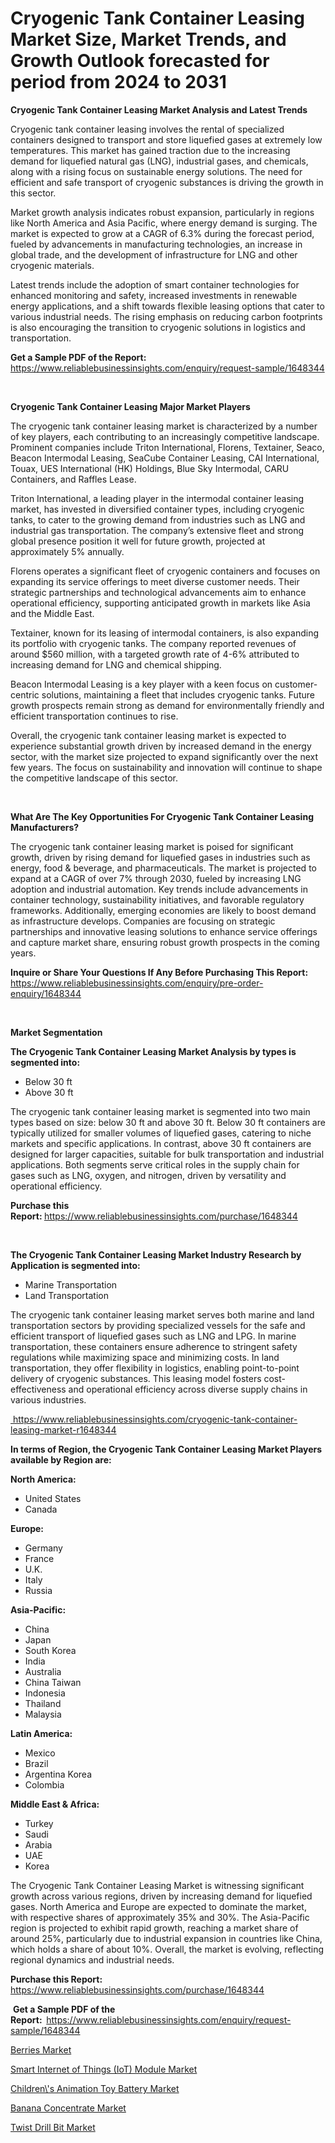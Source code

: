 <p><h1>Cryogenic Tank Container Leasing Market Size, Market Trends, and Growth Outlook forecasted for period from 2024 to 2031</h1></p><p><strong>Cryogenic Tank Container Leasing Market Analysis and Latest Trends</strong></p>
<p><p>Cryogenic tank container leasing involves the rental of specialized containers designed to transport and store liquefied gases at extremely low temperatures. This market has gained traction due to the increasing demand for liquefied natural gas (LNG), industrial gases, and chemicals, along with a rising focus on sustainable energy solutions. The need for efficient and safe transport of cryogenic substances is driving the growth in this sector.</p><p>Market growth analysis indicates robust expansion, particularly in regions like North America and Asia Pacific, where energy demand is surging. The market is expected to grow at a CAGR of 6.3% during the forecast period, fueled by advancements in manufacturing technologies, an increase in global trade, and the development of infrastructure for LNG and other cryogenic materials.</p><p>Latest trends include the adoption of smart container technologies for enhanced monitoring and safety, increased investments in renewable energy applications, and a shift towards flexible leasing options that cater to various industrial needs. The rising emphasis on reducing carbon footprints is also encouraging the transition to cryogenic solutions in logistics and transportation.</p></p>
<p><strong>Get a Sample PDF of the Report:&nbsp;</strong> <a href="https://www.reliablebusinessinsights.com/enquiry/request-sample/1648344?utm_campaign=41&utm_medium=2&utm_source=Github&utm_content=ia&utm_term=19102024&utm_id=cryogenic-tank-container-leasing">https://www.reliablebusinessinsights.com/enquiry/request-sample/1648344</a></p>
<p>&nbsp;</p>
<p><strong>Cryogenic Tank Container Leasing Major Market Players</strong></p>
<p><p>The cryogenic tank container leasing market is characterized by a number of key players, each contributing to an increasingly competitive landscape. Prominent companies include Triton International, Florens, Textainer, Seaco, Beacon Intermodal Leasing, SeaCube Container Leasing, CAI International, Touax, UES International (HK) Holdings, Blue Sky Intermodal, CARU Containers, and Raffles Lease.</p><p>Triton International, a leading player in the intermodal container leasing market, has invested in diversified container types, including cryogenic tanks, to cater to the growing demand from industries such as LNG and industrial gas transportation. The company’s extensive fleet and strong global presence position it well for future growth, projected at approximately 5% annually.</p><p>Florens operates a significant fleet of cryogenic containers and focuses on expanding its service offerings to meet diverse customer needs. Their strategic partnerships and technological advancements aim to enhance operational efficiency, supporting anticipated growth in markets like Asia and the Middle East.</p><p>Textainer, known for its leasing of intermodal containers, is also expanding its portfolio with cryogenic tanks. The company reported revenues of around $560 million, with a targeted growth rate of 4-6% attributed to increasing demand for LNG and chemical shipping.</p><p>Beacon Intermodal Leasing is a key player with a keen focus on customer-centric solutions, maintaining a fleet that includes cryogenic tanks. Future growth prospects remain strong as demand for environmentally friendly and efficient transportation continues to rise.</p><p>Overall, the cryogenic tank container leasing market is expected to experience substantial growth driven by increased demand in the energy sector, with the market size projected to expand significantly over the next few years. The focus on sustainability and innovation will continue to shape the competitive landscape of this sector.</p></p>
<p>&nbsp;</p>
<p><strong>What Are The Key Opportunities For Cryogenic Tank Container Leasing Manufacturers?</strong></p>
<p><p>The cryogenic tank container leasing market is poised for significant growth, driven by rising demand for liquefied gases in industries such as energy, food & beverage, and pharmaceuticals. The market is projected to expand at a CAGR of over 7% through 2030, fueled by increasing LNG adoption and industrial automation. Key trends include advancements in container technology, sustainability initiatives, and favorable regulatory frameworks. Additionally, emerging economies are likely to boost demand as infrastructure develops. Companies are focusing on strategic partnerships and innovative leasing solutions to enhance service offerings and capture market share, ensuring robust growth prospects in the coming years.</p></p>
<p><strong>Inquire or Share Your Questions If Any Before Purchasing This Report:</strong> <a href="https://www.reliablebusinessinsights.com/enquiry/pre-order-enquiry/1648344?utm_campaign=41&utm_medium=2&utm_source=Github&utm_content=ia&utm_term=19102024&utm_id=cryogenic-tank-container-leasing">https://www.reliablebusinessinsights.com/enquiry/pre-order-enquiry/1648344</a></p>
<p>&nbsp;</p>
<p><strong>Market Segmentation</strong></p>
<p><strong>The Cryogenic Tank Container Leasing Market Analysis by types is segmented into:</strong></p>
<p><ul><li>Below 30 ft</li><li>Above 30 ft</li></ul></p>
<p><p>The cryogenic tank container leasing market is segmented into two main types based on size: below 30 ft and above 30 ft. Below 30 ft containers are typically utilized for smaller volumes of liquefied gases, catering to niche markets and specific applications. In contrast, above 30 ft containers are designed for larger capacities, suitable for bulk transportation and industrial applications. Both segments serve critical roles in the supply chain for gases such as LNG, oxygen, and nitrogen, driven by versatility and operational efficiency.</p></p>
<p><strong>Purchase this Report:&nbsp;</strong><a href="https://www.reliablebusinessinsights.com/purchase/1648344?utm_campaign=41&utm_medium=2&utm_source=Github&utm_content=ia&utm_term=19102024&utm_id=cryogenic-tank-container-leasing">https://www.reliablebusinessinsights.com/purchase/1648344</a></p>
<p>&nbsp;</p>
<p><strong>The Cryogenic Tank Container Leasing Market Industry Research by Application is segmented into:</strong></p>
<p><ul><li>Marine Transportation</li><li>Land Transportation</li></ul></p>
<p><p>The cryogenic tank container leasing market serves both marine and land transportation sectors by providing specialized vessels for the safe and efficient transport of liquefied gases such as LNG and LPG. In marine transportation, these containers ensure adherence to stringent safety regulations while maximizing space and minimizing costs. In land transportation, they offer flexibility in logistics, enabling point-to-point delivery of cryogenic substances. This leasing model fosters cost-effectiveness and operational efficiency across diverse supply chains in various industries.</p></p>
<p><a href="https://www.reliablebusinessinsights.com/cryogenic-tank-container-leasing-market-r1648344?utm_campaign=41&utm_medium=2&utm_source=Github&utm_content=ia&utm_term=19102024&utm_id=cryogenic-tank-container-leasing">&nbsp;https://www.reliablebusinessinsights.com/cryogenic-tank-container-leasing-market-r1648344</a></p>
<p><strong>In terms of Region, the Cryogenic Tank Container Leasing Market Players available by Region are:</strong></p>
<p>
    <p> <strong> North America: </strong>
        <ul>
            <li>United States</li>
            <li>Canada</li>
        </ul>
        </p> 
    <p> <strong> Europe: </strong>
        <ul>
            <li>Germany</li>
            <li>France</li>
            <li>U.K.</li>
            <li>Italy</li>
            <li>Russia</li>
        </ul>
        </p> 
    <p> <strong> Asia-Pacific: </strong>
        <ul>
            <li>China</li>
            <li>Japan</li>
            <li>South Korea</li>
            <li>India</li>
            <li>Australia</li>
            <li>China Taiwan</li>
            <li>Indonesia</li>
            <li>Thailand</li>
            <li>Malaysia</li>
        </ul>
        </p> 
    <p> <strong> Latin America: </strong>
        <ul>
            <li>Mexico</li>
            <li>Brazil</li>
            <li>Argentina Korea</li>
            <li>Colombia</li>
        </ul>
        </p> 
    <p> <strong> Middle East & Africa: </strong>
        <ul>
            <li>Turkey</li>
            <li>Saudi</li>
            <li>Arabia</li>
            <li>UAE</li>
            <li>Korea</li>
        </ul>
    </p>
    </p>
<p><p>The Cryogenic Tank Container Leasing Market is witnessing significant growth across various regions, driven by increasing demand for liquefied gases. North America and Europe are expected to dominate the market, with respective shares of approximately 35% and 30%. The Asia-Pacific region is projected to exhibit rapid growth, reaching a market share of around 25%, particularly due to industrial expansion in countries like China, which holds a share of about 10%. Overall, the market is evolving, reflecting regional dynamics and industrial needs.</p></p>
<p><strong>Purchase this Report: </strong><a href="https://www.reliablebusinessinsights.com/purchase/1648344?utm_campaign=41&utm_medium=2&utm_source=Github&utm_content=ia&utm_term=19102024&utm_id=cryogenic-tank-container-leasing">https://www.reliablebusinessinsights.com/purchase/1648344</a></p>
<p>&nbsp;<strong>Get a Sample PDF of the Report:&nbsp;&nbsp;</strong><a href="https://www.reliablebusinessinsights.com/enquiry/request-sample/1648344?utm_campaign=41&utm_medium=2&utm_source=Github&utm_content=ia&utm_term=19102024&utm_id=cryogenic-tank-container-leasing">https://www.reliablebusinessinsights.com/enquiry/request-sample/1648344</a></p>
<p><strong></strong></p>
<p><p><a href="https://www.linkedin.com/pulse/berries-market-shifts-strategic-analysis-2024-2031-pekue?utm_campaign=41&utm_medium=2&utm_source=Github&utm_content=ia&utm_term=19102024&utm_id=cryogenic-tank-container-leasing">Berries Market</a></p><p><a href="https://github.com/halleabdon2v1s/Market-Research-Report-List-1/blob/main/smart-internet-of-things-iot-module-market.md?utm_campaign=41&utm_medium=2&utm_source=Github&utm_content=ia&utm_term=19102024&utm_id=cryogenic-tank-container-leasing">Smart Internet of Things (IoT) Module Market</a></p><p><a href="https://github.com/jerridoxdemase/Market-Research-Report-List-1/blob/main/childrens-animation-toy-battery-market.md?utm_campaign=41&utm_medium=2&utm_source=Github&utm_content=ia&utm_term=19102024&utm_id=cryogenic-tank-container-leasing">Children\'s Animation Toy Battery Market</a></p><p><a href="https://www.linkedin.com/pulse/banana-concentrate-market-segmentation-in-depth-analysis-553hc?utm_campaign=41&utm_medium=2&utm_source=Github&utm_content=ia&utm_term=19102024&utm_id=cryogenic-tank-container-leasing">Banana Concentrate Market</a></p><p><a href="https://issuu.com/reportprime-2/docs/twist-drill-bit-market-size-2030.pp_367a4f07d5f428?utm_campaign=41&utm_medium=2&utm_source=Github&utm_content=ia&utm_term=19102024&utm_id=cryogenic-tank-container-leasing">Twist Drill Bit Market</a></p></p>